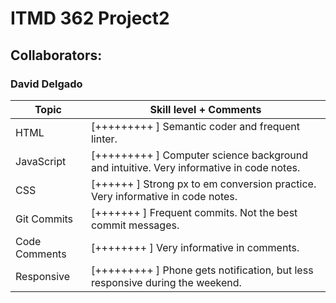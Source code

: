 # ITMD 362 Project2

## Collaborators:

### David Delgado
  Topic         | Skill level + Comments
  --------------|-----------------------
  HTML          | [+++++++++ ] Semantic coder and frequent linter.  
  JavaScript    | [+++++++++ ] Computer science background and intuitive.  Very informative in code notes.  
  CSS           | [++++++    ] Strong px to em conversion practice.  Very informative in code notes.  
  Git Commits   | [+++++++   ] Frequent commits.  Not the best commit messages.  
  Code Comments | [++++++++  ] Very informative in comments.  
  Responsive    | [+++++++++ ] Phone gets notification, but less responsive during the weekend.  
